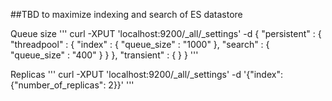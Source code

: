 ##TBD to maximize indexing and search of ES datastore

Queue size
'''
curl -XPUT 'localhost:9200/_all/_settings' -d 
{
  "persistent" : {
    "threadpool" : {
      "index" : {
        "queue_size" : "1000"
      },
      "search" : {
        "queue_size" : "400"
      }
    }
  },
  "transient" : { }
}
'''

Replicas
'''
curl -XPUT 'localhost:9200/_all/_settings' -d '{"index": {"number_of_replicas": 2}}'
'''

